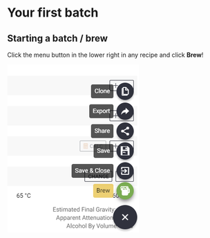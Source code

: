 # Your first batch

## Starting a batch / brew

Click the menu button in the lower right in any recipe and click **Brew**!

![](../.gitbook/assets/image%20%2841%29.png)

